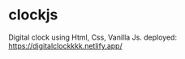 # clockjs
Digital clock using Html, Css, Vanilla Js.
deployed: https://digitalclockkkk.netlify.app/
